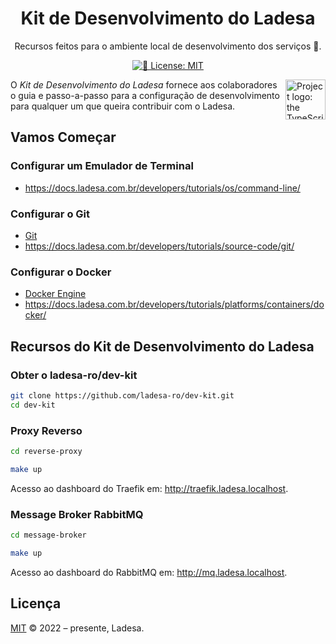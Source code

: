 <h1 align="center">Kit de Desenvolvimento do Ladesa</h1>

<p align="center">Recursos feitos para o ambiente local de desenvolvimento dos serviços 💝.</p>

<p align="center">
 <a href="https://github.com/ladesa-ro/dev-kit/blob/main/LICENSE" target="_blank"><img alt="📝 License: MIT" src="https://img.shields.io/badge/%F0%9F%93%9D_license-MIT-21bb42.svg"></a>
</p>

<img align="right" alt="Project logo: the TypeScript blue square with rounded corners, but a plus sign instead of 'TS'" src="https://avatars.githubusercontent.com/u/143351320?s=64&v=4" height="64">

O _Kit de Desenvolvimento do Ladesa_ fornece aos colaboradores o guia e passo-a-passo para a configuração de desenvolvimento para qualquer um que queira contribuir com o Ladesa.

## Vamos Começar

### Configurar um Emulador de Terminal

- <https://docs.ladesa.com.br/developers/tutorials/os/command-line/>

### Configurar o Git

- [Git](https://git-scm.com/downloads)
- <https://docs.ladesa.com.br/developers/tutorials/source-code/git/>

### Configurar o Docker

- [Docker Engine](https://docs.docker.com/engine/install/)
- <https://docs.ladesa.com.br/developers/tutorials/platforms/containers/docker/>

## Recursos do Kit de Desenvolvimento do Ladesa

### Obter o ladesa-ro/dev-kit

```sh
git clone https://github.com/ladesa-ro/dev-kit.git
cd dev-kit
```

### Proxy Reverso

```sh
cd reverse-proxy
```

```sh
make up
```

Acesso ao dashboard do Traefik em: <http://traefik.ladesa.localhost>.

### Message Broker RabbitMQ

```sh
cd message-broker
```

```sh
make up
```

Acesso ao dashboard do RabbitMQ em: <http://mq.ladesa.localhost>.

## Licença

[MIT](./LICENSE) © 2022 – presente, Ladesa.
